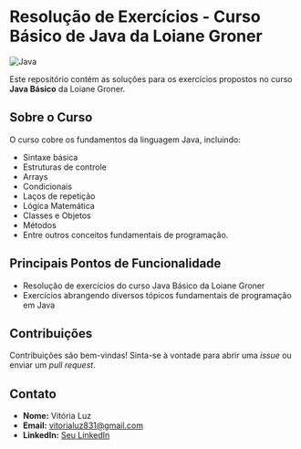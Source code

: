# Resolução de Exercícios - Curso Básico de Java da Loiane Groner

![Java](https://img.shields.io/badge/java-%23ED8B00.svg?style=for-the-badge&logo=openjdk&logoColor=white)

Este repositório contém as soluções para os exercícios propostos no curso **Java Básico** da Loiane Groner. 

## Sobre o Curso

O curso cobre os fundamentos da linguagem Java, incluindo:

- Sintaxe básica
- Estruturas de controle
- Arrays
- Condicionais
- Laços de repetição
- Lógica Matemática
- Classes e Objetos
- Métodos
- Entre outros conceitos fundamentais de programação.

## Principais Pontos de Funcionalidade
- Resolução de exercícios do curso Java Básico da Loiane Groner
- Exercícios abrangendo diversos tópicos fundamentais de programação em Java

## Contribuições

Contribuições são bem-vindas! Sinta-se à vontade para abrir uma *issue* ou enviar um *pull request*.

## Contato

- **Nome:** Vitória Luz 
- **Email:** vitorialuz831@gmail.com
- **LinkedIn:** [Seu LinkedIn](https://www.linkedin.com/in/vit%C3%B3ria-luz-alves-d%E2%80%99-abadia-600573239/)
